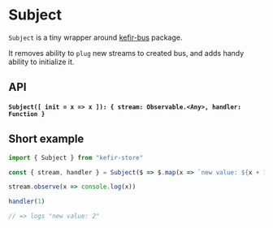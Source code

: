 # Subject

`Subject` is a tiny wrapper around [kefir-bus](https://www.npmjs.com/package/kefir-bus) package.
 
It removes ability to `plug` new streams to created bus, and adds handy ability to initialize it.
 
## API

#### `Subject([ init = x => x ]): { stream: Observable.<Any>, handler: Function }`

## Short example

```js
import { Subject } from "kefir-store"

const { stream, handler } = Subject($ => $.map(x => `new value: ${x + 1}`))

stream.observe(x => console.log(x))

handler(1)

// => logs "new value: 2"
```
